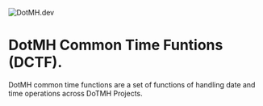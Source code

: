 ![DotMH.dev](https://content.dotmh.io/dev/dev.svg)

# DotMH Common Time Funtions (DCTF).

DotMH common time functions are a set of functions of handling date and time operations across DoTMH Projects. 

